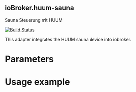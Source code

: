 ## ioBroker.huum-sauna
 Sauna Steuerung mit HUUM

[![Build Status](https://Chris-1965/ioBroker/andiling/suncalc2.svg?branch=master)](https://github.com/Chris-1965/ioBroker.huum-sauna)

This adapter integrates the HUUM sauna device into iobroker.

# Parameters
 
# Usage example
